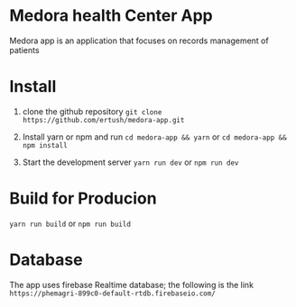 # Medora health Center App

Medora app is an application that focuses on records management of patients 

# Install

1. clone the github repository ```git clone https://github.com/ertush/medora-app.git```

2. Install yarn or npm and run ``` cd medora-app && yarn ``` or ``` cd medora-app && npm install ```

3. Start the development server ``` yarn run dev ``` or ``` npm run dev ```

# Build for Producion

``` yarn run build ``` or ``` npm run build ```

# Database

The app uses firebase Realtime database; the following is the link ```https://phemagri-899c0-default-rtdb.firebaseio.com/```